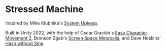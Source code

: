 # Stressed Machine
Inspired by Mike Klubnika's [System Upkeep](https://mikeklubnika.itch.io/system-upkeep).

Built in Unity 2022, with the help of Oscar Gracián's [Easy Character Movement 2](https://assetstore.unity.com/packages/tools/physics/easy-character-movement-2-193614), Bronson Zgeb's [Screen Space Metaballs](https://github.com/bzgeb/UnityScreenSpaceMetaballs), and Dave Hoskins' [Hash without Sine](https://www.shadertoy.com/view/4djSRW).
